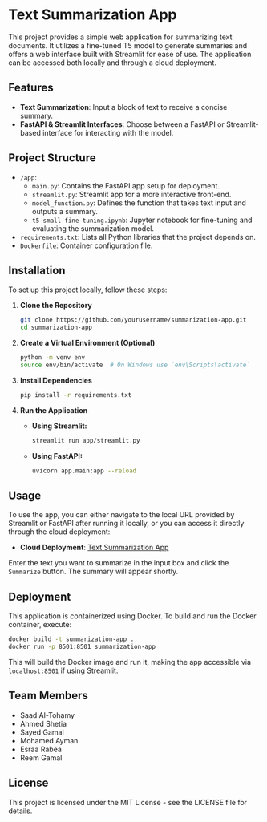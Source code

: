 
# Text Summarization App

This project provides a simple web application for summarizing text documents. It utilizes a fine-tuned T5 model to generate summaries and offers a web interface built with Streamlit for ease of use. The application can be accessed both locally and through a cloud deployment.

## Features

- **Text Summarization**: Input a block of text to receive a concise summary.
- **FastAPI & Streamlit Interfaces**: Choose between a FastAPI or Streamlit-based interface for interacting with the model.

## Project Structure

- `/app`:
  - `main.py`: Contains the FastAPI app setup for deployment.
  - `streamlit.py`: Streamlit app for a more interactive front-end.
  - `model_function.py`: Defines the function that takes text input and outputs a summary.
  - `t5-small-fine-tuning.ipynb`: Jupyter notebook for fine-tuning and evaluating the summarization model.
- `requirements.txt`: Lists all Python libraries that the project depends on.
- `Dockerfile`: Container configuration file.

## Installation

To set up this project locally, follow these steps:

1. **Clone the Repository**

    ```bash
    git clone https://github.com/yourusername/summarization-app.git
    cd summarization-app
    ```

2. **Create a Virtual Environment (Optional)**

    ```bash
    python -m venv env
    source env/bin/activate  # On Windows use `env\Scripts\activate`
    ```

3. **Install Dependencies**

    ```bash
    pip install -r requirements.txt
    ```

4. **Run the Application**

    - **Using Streamlit:**

      ```bash
      streamlit run app/streamlit.py
      ```

    - **Using FastAPI:**

      ```bash
      uvicorn app.main:app --reload
      ```

## Usage

To use the app, you can either navigate to the local URL provided by Streamlit or FastAPI after running it locally, or you can access it directly through the cloud deployment:

- **Cloud Deployment**: [Text Summarization App](https://depi-summarization.streamlit.app/)

Enter the text you want to summarize in the input box and click the `Summarize` button. The summary will appear shortly.

## Deployment

This application is containerized using Docker. To build and run the Docker container, execute:

```bash
docker build -t summarization-app .
docker run -p 8501:8501 summarization-app
```

This will build the Docker image and run it, making the app accessible via `localhost:8501` if using Streamlit.

## Team Members

- Saad Al-Tohamy
- Ahmed Shetia
- Sayed Gamal
- Mohamed Ayman
- Esraa Rabea
- Reem Gamal

## License

This project is licensed under the MIT License - see the LICENSE file for details.

